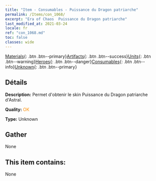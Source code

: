 ```yaml
---
title: "Item - Consumables - Puissance du Dragon patriarche"
permalink: /Items/con_1068/
excerpt: "Era of Chaos  Puissance du Dragon patriarche"
last_modified_at: 2021-03-24
locale: fr
ref: "con_1068.md"
toc: false
classes: wide
---
```

 [Materials](/fr/Items/){: .btn .btn--primary}[Artifacts](/fr/Items/Artifacts/){: .btn .btn--success}[Units](/fr/Items/Units/){: .btn .btn--warning}[Heroes](/fr/Items/Heroes/){: .btn .btn--danger}[Consumables](/fr/Items/Consumables/){: .btn .btn--info}[Unknown](/fr/Items/Unknown/){: .btn .btn--primary}

## Détails
 **Description:** Permet d'obtenir le skin Puissance du Dragon patriarche d'Astral.

 **Quality:** <span style="color: #FF8C00">OK</span>

 **Type:** Unknown

## Gather

  None

## This item contains:

  None


